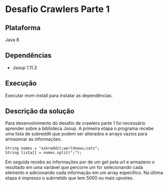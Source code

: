 # Desafio Crawlers Parte 1

## Plataforma
Java 8

## Dependências
* Jsoup 1.11.3

## Execução
Executar mvm install para instalar as dependências.

## Descrição da solução
Para desenvolvimento do desafio de crawlers parte 1 foi necessário aprender sobre a biblioteca Jsoup.
A primeira etapa o programa recebe uma lista de subreddit que podem ser alterados e arrays vazios para armazenar as informações.

```
String nomes = "askreddit;worldnews;cats";
String lista[] = nomes.split(";");
```
Em seguida recebo as informações por de um get pela url e armazeno o resultado em uma variável que percorre um for selecionando cada elemento e  adicionando cada informação em um array específico.
Na última etapa é impresso o subrretids que tem 5000 ou mais upvotes.
